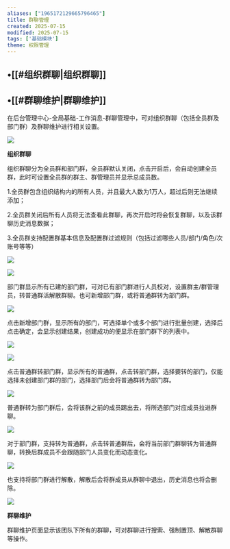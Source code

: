 ```yaml
---
aliases: ["1965172129665796465"]
title: 群聊管理
created: 2025-07-15
modified: 2025-07-15
tags: ['基础模块']
theme: 权限管理
---
```


## •[[#组织群聊|组织群聊]]

## •[[#群聊维护|群聊维护]]

在后台管理中心-全局基础-工作消息-群聊管理中，可对组织群聊（包括全员群及部门群）及群聊维护进行相关设置。

![](https://myhelpdoc.oss-cn-heyuan.aliyuncs.com/mdimages/fd2ce857789abb329c545ea43458d44f.jpg)

**组织群聊**

组织群聊分为全员群和部门群，全员群默认关闭，点击开启后，会自动创建全员群，此时可设置全员群的群主、群管理员并显示总成员数。

1.全员群包含组织结构内的所有人员，并且最大人数为1万人，超过后则无法继续添加；

2.全员群关闭后所有人员将无法查看此群聊，再次开启时将会恢复群聊，以及该群聊历史消息数据；

3.全员群支持配置群基本信息及配置群过滤规则（包括过滤哪些人员/部门/角色/次账号等等）

![](https://myhelpdoc.oss-cn-heyuan.aliyuncs.com/mdimages/a8e74217f8d13f351de69eae25de92c5.jpg)

![](https://myhelpdoc.oss-cn-heyuan.aliyuncs.com/mdimages/e878a37ab2a7d7449b0a735b15273081.jpg)

部门群显示所有已建的部门群，可对已有部门群进行人员校对，设置群主/群管理员，转普通群活解散群聊。也可新增部门群，或将普通群转为部门群。

![](https://myhelpdoc.oss-cn-heyuan.aliyuncs.com/mdimages/0d16bc0a2527db89372febcf7b7bf7cc.jpg)

点击新增部门群，显示所有的部门，可选择单个或多个部门进行批量创建，选择后点击确定，会显示创建结果，创建成功的便显示在部门群下的列表中。

![](https://myhelpdoc.oss-cn-heyuan.aliyuncs.com/mdimages/68895a0829c5fa4ddb2412e8e4663717.jpg)

![](https://myhelpdoc.oss-cn-heyuan.aliyuncs.com/mdimages/67567155e8b6d873edec8c2167893b84.jpg)

点击普通群转部门群，显示所有的普通群，点击转部门群，选择要转的部门，仅能选择未创建部门群的部门，选择部门后会将普通群转为部门群。

![](https://myhelpdoc.oss-cn-heyuan.aliyuncs.com/mdimages/c3e17e3b080f8119c4f4e35d9b11420d.jpg)

普通群转为部门群后，会将该群之前的成员踢出去，将所选部门对应成员拉进群聊。

![](https://myhelpdoc.oss-cn-heyuan.aliyuncs.com/mdimages/dc720cb967130625f7b55037c2dba17b.jpg)

对于部门群，支持转为普通群，点击转普通群后，会将当前部门群聊转为普通群聊，转换后群成员不会跟随部门人员变化而动态变化。

![](https://myhelpdoc.oss-cn-heyuan.aliyuncs.com/mdimages/e1af4277db799cf1fda633b3670e2b88.jpg)

也支持将部门群进行解散，解散后会将群成员从群聊中退出，历史消息也将会删除。

![](https://myhelpdoc.oss-cn-heyuan.aliyuncs.com/mdimages/ad863f032bf0226fe3eb560880b19ac1.jpg)

**群聊维护**

群聊维护页面显示该团队下所有的群聊，可对群聊进行搜索、强制置顶、解散群聊等操作。

